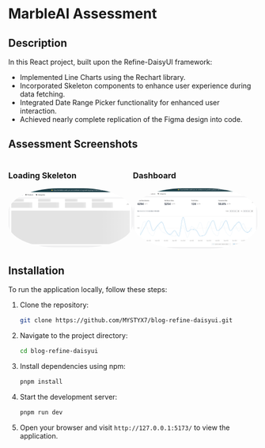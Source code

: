 # MarbleAI Assessment

## Description
In this React project, built upon the Refine-DaisyUI framework:

- Implemented Line Charts using the Rechart library.
- Incorporated Skeleton components to enhance user experience during data fetching.
- Integrated Date Range Picker functionality for enhanced user interaction.
- Achieved nearly complete replication of the Figma design into code.   

## Assessment Screenshots

<div style="display: flex; justify-content: space-around;">
  <div>
    <h3>Loading Skeleton</h3>
    <img src="./src/assets/skeleton.png" alt="home-page" style="border-radius: 40%; width: 100%;" />
  </div>
  <div>
    <h3>Dashboard</h3>
    <img src="./src/assets/dashboard.png" alt="home-page" style="border-radius: 40%; width: 100%;" />
  </div>
</div>

## Installation

To run the application locally, follow these steps:

1. Clone the repository:

   ```bash
   git clone https://github.com/MYSTYX7/blog-refine-daisyui.git
   ```

2. Navigate to the project directory:

   ```bash
   cd blog-refine-daisyui
   ```

3. Install dependencies using npm:

   ```bash
   pnpm install
   ```

4. Start the development server:

   ```bash
   pnpm run dev
   ```

5. Open your browser and visit `http://127.0.0.1:5173/` to view the application.
